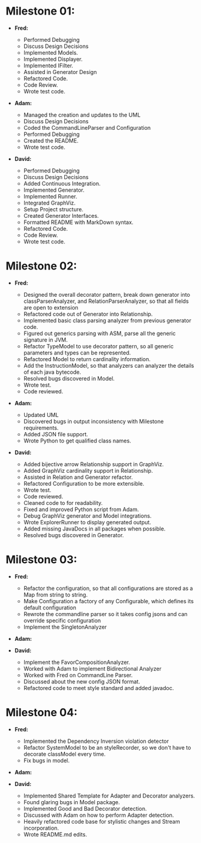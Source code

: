 # Milestone 01:

- **Fred:**

  - Performed Debugging
  - Discuss Design Decisions
  - Implemented Models.
  - Implemented Displayer.
  - Implemented IFilter.
  - Assisted in Generator Design
  - Refactored Code.
  - Code Review.
  - Wrote test code.

- **Adam:**

  - Managed the creation and updates to the UML
  - Discuss Design Decisions
  - Coded the CommandLineParser and Configuration
  - Performed Debugging
  - Created the README.
  - Wrote test code.

- **David:**

  - Performed Debugging
  - Discuss Design Decisions
  - Added Continuous Integration.
  - Implemented Generator.
  - Implemented Runner.
  - Integrated GraphViz.
  - Setup Project structure.
  - Created Generator Interfaces.
  - Formatted README with MarkDown syntax.
  - Refactored Code.
  - Code Review.
  - Wrote test code.

# Milestone 02:

- **Fred:**

  - Designed the overall decorator pattern, break down generator into classParserAnalyzer, and RelationParserAnalyzer, so that all fields are open to extension
  - Refactored code out of Generator into Relationship.
  - Implemented basic class parsing analyzer from previous generator code.
  - Figured out generics parsing with ASM, parse all the generic signature in JVM.
  - Refactor TypeModel to use decorator pattern, so all generic parameters and types can be represented.
  - Refactored Model to return cardinality information.
  - Add the InstructionModel, so that analyzers can analyzer the details of each java bytecode.
  - Resolved bugs discovered in Model.
  - Wrote test.
  - Code reviewed.

- **Adam:**

  - Updated UML
  - Discovered bugs in output inconsistency with Milestone requirements.
  - Added JSON file support.
  - Wrote Python to get qualified class names.

- **David:**

  - Added bijective arrow Relationship support in GraphViz.
  - Added GraphViz cardinality support in Relationship.
  - Assisted in Relation and Generator refactor.
  - Refactored Configuration to be more extensible.
  - Wrote test.
  - Code reviewed.
  - Cleaned code to for readability.
  - Fixed and improved Python script from Adam.
  - Debug GraphViz generator and Model integrations.
  - Wrote ExplorerRunner to display generated output.
  - Added missing JavaDocs in all packages when possible.
  - Resolved bugs discovered in Generator.

# Milestone 03:

- **Fred:**

  - Refactor the configuration, so that all configurations are stored as a Map from string to string.
  - Make Configuration a factory of any Configurable, which defines its default configuration
  - Rewrote the commandline parser so it takes config jsons and can override specific configuration
  - Implement the SingletonAnalyzer

- **Adam:**

- **David:**

  - Implement the FavorCompositionAnalyzer.
  - Worked with Adam to implement Bidirectional Analyzer
  - Worked with Fred on CommandLine Parser.
  - Discussed about the new config JSON format.
  - Refactored code to meet style standard and added javadoc.

# Milestone 04:

- **Fred:**

  - Implemented the Dependency Inversion violation detector
  - Refactor SystemModel to be an styleRecorder, so we don't have to decorate classModel every time.
  - Fix bugs in model.

- **Adam:**

- **David:**

  - Implemented Shared Template for Adapter and Decorator analyzers.
  - Found glaring bugs in Model package.
  - Implemented Good and Bad Decorator detection.
  - Discussed with Adam on how to perform Adapter detection.
  - Heavily refactored code base for stylistic changes and Stream incorporation.
  - Wrote README.md edits.
